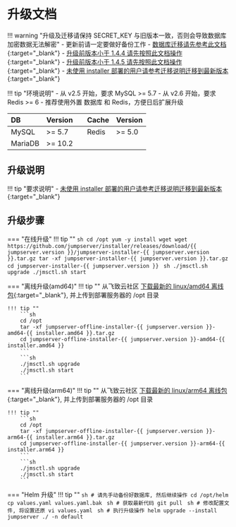 # 升级文档

!!! warning "升级及迁移请保持 SECRET_KEY 与旧版本一致，否则会导致数据库加密数据无法解密"
    - 更新前请一定要做好备份工作
    - [数据库迁移请先参考此文档](mariadb-mysql.md){:target="_blank"}
    - [升级前版本小于 1.4.4 请先按照此文档操作](1.0.0-1.4.3.md){:target="_blank"}
    - [升级前版本小于 1.4.5 请先按照此文档操作](1.4.4.md){:target="_blank"}
    - [未使用 installer 部署的用户请参考迁移说明迁移到最新版本](../migration.md){:target="_blank"}

!!! tip "环境说明"
    - 从 v2.5 开始，要求 MySQL >= 5.7
    - 从 v2.6 开始，要求 Redis >= 6
    - 推荐使用外置 数据库 和 Redis，方便日后扩展升级

| DB      | Version |    | Cache | Version |
| :------ | :------ | :- | :---- | :------ |
| MySQL   | >= 5.7  |    | Redis | >= 5.0  |
| MariaDB | >= 10.2 |    |       |         |

## 升级说明

!!! tip "要求说明"
    - [未使用 installer 部署的用户请参考迁移说明迁移到最新版本](../migration.md){:target="_blank"}

## 升级步骤

=== "在线升级"
    !!! tip ""
        ```sh
        cd /opt
        yum -y install wget
        wget https://github.com/jumpserver/installer/releases/download/{{ jumpserver.version }}/jumpserver-installer-{{ jumpserver.version }}.tar.gz
        tar -xf jumpserver-installer-{{ jumpserver.version }}.tar.gz
        cd jumpserver-installer-{{ jumpserver.version }}
        ```
        ```sh
        ./jmsctl.sh upgrade
        ./jmsctl.sh start
        ```

=== "离线升级(amd64)"
    !!! tip ""
        从飞致云社区 [下载最新的 linux/amd64 离线包](https://community.fit2cloud.com/#/products/jumpserver/downloads){:target="_blank"}, 并上传到部署服务器的 /opt 目录

    !!! tip ""
        ```sh
        cd /opt
        tar -xf jumpserver-offline-installer-{{ jumpserver.version }}-amd64-{{ installer.amd64 }}.tar.gz
        cd jumpserver-offline-installer-{{ jumpserver.version }}-amd64-{{ installer.amd64 }}
        ```
        ```sh
        ./jmsctl.sh upgrade
        ./jmsctl.sh start
        ```

=== "离线升级(arm64)"
    !!! tip ""
        从飞致云社区 [下载最新的 linux/arm64 离线包](https://community.fit2cloud.com/#/products/jumpserver/downloads){:target="_blank"}, 并上传到部署服务器的 /opt 目录

    !!! tip ""
        ```sh
        cd /opt
        tar -xf jumpserver-offline-installer-{{ jumpserver.version }}-arm64-{{ installer.arm64 }}.tar.gz
        cd jumpserver-offline-installer-{{ jumpserver.version }}-arm64-{{ installer.arm64 }}
        ```
        ```sh
        ./jmsctl.sh upgrade
        ./jmsctl.sh start
        ```

=== "Helm 升级"
    !!! tip ""
        ```sh
        # 请先手动备份好数据库, 然后继续操作
        cd /opt/helm
        cp values.yaml values.yaml.bak
        ```
        ```sh
        # 获取最新代码
        git pull
        ```
        ```sh
        # 修改配置文件, 将设置还原
        vi values.yaml
        ```
        ```sh
        # 执行升级操作
        helm upgrade --install jumpserver ./ -n default
        ```
